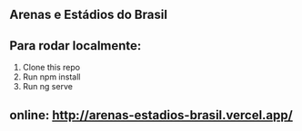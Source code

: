 ## Arenas e Estádios do Brasil

## Para rodar localmente:

1. Clone this repo
2. Run npm install
3. Run ng serve

## online: http://arenas-estadios-brasil.vercel.app/
